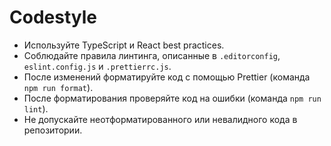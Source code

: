 # Codestyle

- Используйте TypeScript и React best practices.
- Соблюдайте правила линтинга, описанные в `.editorconfig`, `eslint.config.js` и `.prettierrc.js`.
- После изменений форматируйте код с помощью Prettier (команда `npm run format`).
- После форматирования проверяйте код на ошибки (команда `npm run lint`).
- Не допускайте неотформатированного или невалидного кода в репозитории.
